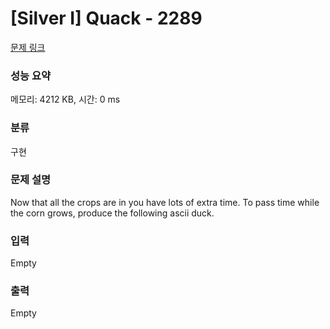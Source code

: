 # [Silver I] Quack - 2289 

[문제 링크](https://www.acmicpc.net/problem/2289) 

### 성능 요약

메모리: 4212 KB, 시간: 0 ms

### 분류

구현

### 문제 설명

<p>Now that all the crops are in you have lots of extra time. To pass time while the corn grows, produce the following ascii duck.</p>

### 입력 

 Empty

### 출력 

 Empty

